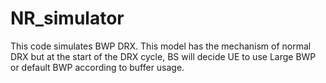 # NR_simulator
This code simulates BWP DRX.
This model has the mechanism of normal DRX but at the start of the DRX cycle, BS will decide UE to use Large BWP or default BWP according to buffer usage.
